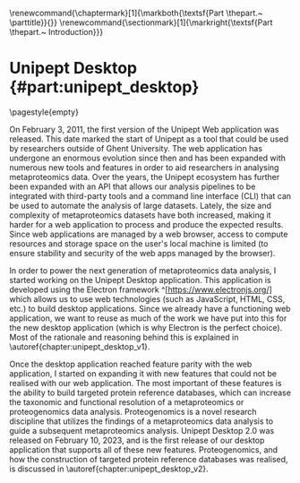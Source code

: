 \renewcommand{\chaptermark}[1]{\markboth{\textsf{Part \thepart.~ \parttitle}}{}}
\renewcommand{\sectionmark}[1]{\markright{\textsf{Part \thepart.~ Introduction}}}

# Unipept Desktop {#part:unipept_desktop}

\pagestyle{empty}

On February 3, 2011, the first version of the Unipept Web application was released.
This date marked the start of Unipept as a tool that could be used by researchers outside of Ghent University.
The web application has undergone an enormous evolution since then and has been expanded with numerous new tools and features in order to aid researchers in analysing metaproteomics data.
Over the years, the Unipept ecosystem has further been expanded with an API that allows our analysis pipelines to be integrated with third-party tools and a command line interface (CLI) that can be used to automate the analysis of large datasets.
Lately, the size and complexity of metaproteomics datasets have both increased, making it harder for a web application to process and produce the expected results.
Since web applications are managed by a web browser, access to compute resources and storage space on the user's local machine is limited (to ensure stability and security of the web apps managed by the browser).

In order to power the next generation of metaproteomics data analysis, I started working on the Unipept Desktop application.
This application is developed using the Electron framework ^[https://www.electronjs.org/] which allows us to use web technologies (such as JavaScript, HTML, CSS, etc.) to build desktop applications.
Since we already have a functioning web application, we want to reuse as much of the work we have put into this for the new desktop application (which is why Electron is the perfect choice).
Most of the rationale and reasoning behind this is explained in \autoref{chapter:unipept_desktop_v1}.

Once the desktop application reached feature parity with the web application, I started on expanding it with new features that could not be realised with our web application.
The most important of these features is the ability to build targeted protein reference databases, which can increase the taxonomic and functional resolution of a metaproteomics or proteogenomics data analysis.
Proteogenomics is a novel research discipline that utilizes the findings of a metaproteomics data analysis to guide a subsequent metaproteomics analysis.
Unipept Desktop 2.0 was released on February 10, 2023, and is the first release of our desktop application that supports all of these new features.
Proteogenomics, and how the construction of targeted protein reference databases was realised, is discussed in \autoref{chapter:unipept_desktop_v2}.
